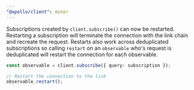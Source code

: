 ```yaml
---
"@apollo/client": minor
---
```


Subscriptions created by `client.subscribe()` can now be restarted. Restarting a subscription will terminate the connection with the link chain and recreate the request. Restarts also work across deduplicated subscriptions so calling `restart` on an `observable` who's request is deduplicated will restart the connection for each observable.

```ts
const observable = client.subscribe({ query: subscription });

// Restart the connection to the link
observable.restart();
```
